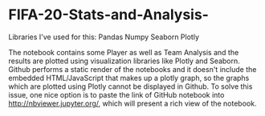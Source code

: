 # FIFA-20-Stats-and-Analysis-

Libraries I've used for this:
Pandas
Numpy
Seaborn
Plotly

The notebook contains some Player as well as Team Analysis and the results are plotted using visualization libraries like Plotly and Seaborn. Github performs a static render of the notebooks and it doesn't include the embedded HTML/JavaScript that makes up a plotly graph, so the graphs which are plotted using Plotly cannot be displayed in Github. 
To solve this issue, one nice option is to paste the link of GitHub notebook into http://nbviewer.jupyter.org/, which will present a rich view of the notebook.
